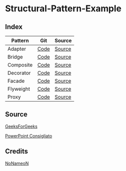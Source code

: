 
# Structural-Pattern-Example

## Index
|Pattern| Git| Source |
|--|--|--|
| Adapter | [Code](https://github.com/NoNameoN-A/Structural-Pattern-Example/tree/main/Adapter) | [Source](https://www.geeksforgeeks.org/adapter-pattern/) |
| Bridge | [Code](https://github.com/NoNameoN-A/Structural-Pattern-Example/tree/main/Bridge) | [Source](https://www.geeksforgeeks.org/bridge-design-pattern/) |
| Composite | [Code](https://github.com/NoNameoN-A/Structural-Pattern-Example/tree/main/Composite) | [Source](https://www.geeksforgeeks.org/composite-design-pattern) |
| Decorator | [Code](https://github.com/NoNameoN-A/Structural-Pattern-Example/tree/main/Decorator) | [Source](https://www.geeksforgeeks.org/decorator-pattern-set-3-coding-the-design) |
| Facade | [Code](https://github.com/NoNameoN-A/Structural-Pattern-Example/tree/main/Facade) | [Source](https://www.geeksforgeeks.org/facade-design-pattern-introduction/?ref=rp) |
| Flyweight | [Code](https://github.com/NoNameoN-A/Structural-Pattern-Example/tree/main/Flyweight) | [Source](https://www.geeksforgeeks.org/flyweight-design-pattern/) |
| Proxy | [Code](https://github.com/NoNameoN-A/Structural-Pattern-Example/tree/main/proxy) | [Source](https://www.geeksforgeeks.org/proxy-design-pattern) |

## Source
[GeeksForGeeks](https://www.geeksforgeeks.org/)

[PowerPoint Consigliato](https://www.math.unipd.it/~rcardin/pdf/Design%20Pattern%20Strutturali_4x4.pdf)

## Credits
[NoNameoN](https://github.com/NoNameoN-A)
